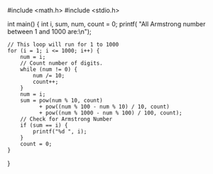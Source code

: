 


#include <math.h>
#include <stdio.h>
 
int main()
{
    int i, sum, num, count = 0;
    printf(
        "All Armstrong number between 1 and 1000 are:\n");
 
    // This loop will run for 1 to 1000
    for (i = 1; i <= 1000; i++) {
        num = i;
        // Count number of digits.
        while (num != 0) {
            num /= 10;
            count++;
        }
        num = i;
        sum = pow(num % 10, count)
              + pow((num % 100 - num % 10) / 10, count)
              + pow((num % 1000 - num % 100) / 100, count);
        // Check for Armstrong Number
        if (sum == i) {
            printf("%d ", i);
        }
        count = 0;
    }
}


        
